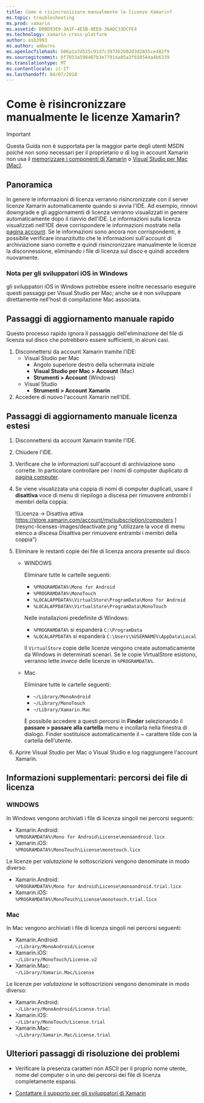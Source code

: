 ```yaml
---
title: Come è risincronizzare manualmente le licenze Xamarin?
ms.topic: troubleshooting
ms.prod: xamarin
ms.assetid: D0BD93E9-3A1F-4E5B-8EE8-36ADC33DCFE4
ms.technology: xamarin-cross-platform
author: asb3993
ms.author: amburns
ms.openlocfilehash: b06a1a7d525c91d7c3973b2b02d3d2835ce482f9
ms.sourcegitcommit: 6f7033a598407b3e77914a85a3f650544a4b6339
ms.translationtype: MT
ms.contentlocale: it-IT
ms.lasthandoff: 04/07/2018
---
```

# <a name="how-do-i-manually-resynchronize-xamarin-licenses"></a>Come è risincronizzare manualmente le licenze Xamarin?

> [!IMPORTANT]
> Questa Guida non è supportata per la maggior parte degli utenti MSDN poiché non sono necessari per il proprietario o di log in account Xamarin non usa il [memorizzare i componenti di Xamarin](https://components.xamarin.com/) o [Visual Studio per Mac (Mac)](~/cross-platform/get-started/requirements.md).




## <a name="overview"></a>Panoramica

In genere le informazioni di licenza verranno risincronizzate con il server licenze Xamarin automaticamente quando si avvia l'IDE. Ad esempio, rinnovi downgrade e gli aggiornamenti di licenza verranno visualizzati in genere automaticamente dopo il riavvio dell'IDE. Le informazioni sulla licenza visualizzati nell'IDE deve corrispondere le informazioni mostrate nella [pagina account](https://store.xamarin.com/account/my/subscription/computers). Se le informazioni sono ancora non corrispondenti, è possibile verificare innanzitutto che le informazioni sull'account di archiviazione siano corrette e quindi risincronizzare manualmente le licenze la disconnessione, eliminando i file di licenza sul disco e quindi accedere nuovamente.

### <a name="note-for-ios-developers-on-windows"></a>Nota per gli sviluppatori iOS in Windows

gli sviluppatori iOS in Windows potrebbe essere inoltre necessario eseguire questi passaggi per Visual Studio per Mac; anche se è non sviluppare direttamente nell'host di compilazione Mac associata.

## <a name="quick-manual-refresh-steps"></a>Passaggi di aggiornamento manuale rapido

Questo processo rapido ignora il passaggio dell'eliminazione del file di licenza sul disco che potrebbero essere sufficienti, in alcuni casi. 

1.  Disconnettersi da account Xamarin tramite l'IDE:
    -   Visual Studio per Mac
        -   Angolo superiore destro della schermata iniziale
        -   **Visual Studio per Mac > Account** (Mac)
        -   **Strumenti > Account** (Windows)
    -   Visual Studio
        -   **Strumenti > Account Xamarin**
2.  Accedere di nuovo l'account Xamarin nell'IDE.

## <a name="extended-manual-license-refresh-steps"></a>Passaggi di aggiornamento manuale licenza estesi

1.  Disconnettersi da account Xamarin tramite l'IDE. 
2.  Chiudere l'IDE.
3.  Verificare che le informazioni sull'account di archiviazione sono corrette. In particolare controllare per i nomi di computer duplicato di [pagina computer](https://store.xamarin.com/account/my/subscription/computers).

4.  Se viene visualizzata una coppia di nomi di computer duplicati, usare il **disattiva** voce di menu di riepilogo a discesa per rimuovere _entrambi_ i membri della coppia:
    
    ![Licenza -> Disattiva attiva https://store.xamarin.com/account/my/subscription/computers ] (resync-licenses-images/deactivate.png "utilizzare la voce di menu elenco a discesa Disattiva per rimuovere entrambi i membri della coppia")

5.  Eliminare le restanti copie dei file di licenza ancora presente sul disco.
    -   WINDOWS

        Eliminare tutte le cartelle seguenti:
        -   `%PROGRAMDATA%\Mono for Android`
        -   `%PROGRAMDATA%\MonoTouch`
        -   `%LOCALAPPDATA%\VirtualStore\ProgramData\Mono for Android`
        -   `%LOCALAPPDATA%\VirtualStore\ProgramData\MonoTouch`

        Nelle installazioni predefinite di Windows:
        -   `%PROGRAMDATA%` si espanderà `C:\ProgramData`
        -   `%LOCALAPPDATA%` si espanderà `C:\Users\%USERNAME%\AppData\Local`

        Il `VirtualStore` copie delle licenze vengono create automaticamente da Windows in determinati scenari. Se le copie VirtualStore esistono, verranno lette _invece_ delle licenze in `%PROGRAMDATA%`.

    -   Mac

        Eliminare tutte le cartelle seguenti:

        -   `~/Library/MonoAndroid`
        -   `~/Library/MonoTouch`
        -   `~/Library/Xamarin.Mac`

        È possibile accedere a questi percorsi in **Finder** selezionando il **passare > passare alla cartella** menu e incollarla nella finestra di dialogo. Finder sostituisce automaticamente il ~ carattere tilde con la cartella dell'utente.

6.  Aprire Visual Studio per Mac o Visual Studio e log riaggiungere l'account Xamarin.

## <a name="supplementary-information-individual-license-file-locations"></a>Informazioni supplementari: percorsi dei file di licenza

### <a name="windows"></a>WINDOWS

In Windows vengono archiviati i file di licenza singoli nei percorsi seguenti:

-   Xamarin.Android:  
     `%PROGRAMDATA%\Mono for Android\License\monoandroid.licx`
-   Xamarin.iOS:  
     `%PROGRAMDATA%\MonoTouch\License\monotouch.licx`

Le licenze per *valutazione* le sottoscrizioni vengono denominate in modo diverso:

-   Xamarin.Android:  
     `%PROGRAMDATA%\Mono for Android\License\monoandroid.trial.licx`
-   Xamarin.iOS:  
     `%PROGRAMDATA%\MonoTouch\License\monotouch.trial.licx`

### <a name="mac"></a>Mac

In Mac vengono archiviati i file di licenza singoli nei percorsi seguenti:

-   Xamarin.Android:  
     `~/Library/MonoAndroid/License`
-   Xamarin.iOS:  
     `~/Library/MonoTouch/License.v2`
-   Xamarin.Mac:  
     `~/Library/Xamarin.Mac/License`

Le licenze per *valutazione* le sottoscrizioni vengono denominate in modo diverso:

-   Xamarin.Android:  
     `~/Library/MonoAndroid/License.trial`
-   Xamarin.iOS:  
     `~/Library/MonoTouch/License.trial`
-   Xamarin.Mac:  
     `~/Library/Xamarin.Mac/License.trial`

## <a name="additional-troubleshooting-steps"></a>Ulteriori passaggi di risoluzione dei problemi

-   Verificare la presenza caratteri non ASCII per il proprio nome utente, nome del computer o in uno dei percorsi dei file di licenza completamente espansi.

-   [Contattare il supporto per gli sviluppatori di Xamarin](http://xamarin.com/support)
